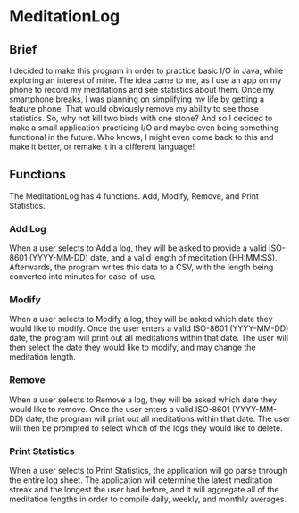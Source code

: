 # MeditationLog
## Brief
I decided to make this program in order to practice basic I/O in Java, while exploring an interest of mine. The idea came to me, as I use an app on my phone to record my meditations and see statistics about them. Once my smartphone breaks, I was planning on simplifying my life by getting a feature phone. That would obviously remove my ability to see those statistics. So, why not kill two birds with one stone? And so I decided to make a small application practicing I/O and maybe even being something functional in the future. Who knows, I might even come back to this and make it better, or remake it in a different language!

## Functions
The MeditationLog has 4 functions. Add, Modify, Remove, and Print Statistics. 

### Add Log
When a user selects to Add a log, they will be asked to provide a valid ISO-8601 (YYYY-MM-DD) date, and a valid length of meditation (HH:MM:SS). Afterwards, the program writes this data to a CSV, with the length being converted into minutes for ease-of-use.

### Modify
When a user selects to Modify a log, they will be asked which date they would like to modify. Once the user enters a valid ISO-8601 (YYYY-MM-DD) date, the program will print out all meditations within that date. The user will then select the date they would like to modify, and may change the meditation length.

### Remove
When a user selects to Remove a log, they will be asked which date they would like to remove. Once the user enters a valid ISO-8601 (YYYY-MM-DD) date, the program will print out all meditations within that date. The user will then be prompted to select which of the logs they would like to delete.

### Print Statistics
When a user selects to Print Statistics, the application will go parse through the entire log sheet. The application will determine the latest meditation streak and the longest the user had before, and it will aggregate all of the meditation lengths in order to compile daily, weekly, and monthly averages.
